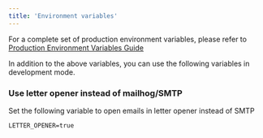 ```yaml
---
title: 'Environment variables'
---
```


For a complete set of production environment variables, please refer to [Production Environment Variables Guide](/docs/self-hosted/configuration/environment-variables)

In addition to the above variables, you can use the following variables in development mode.

### Use letter opener instead of mailhog/SMTP

Set the following variable to open emails in letter opener instead of SMTP

```
LETTER_OPENER=true
```
